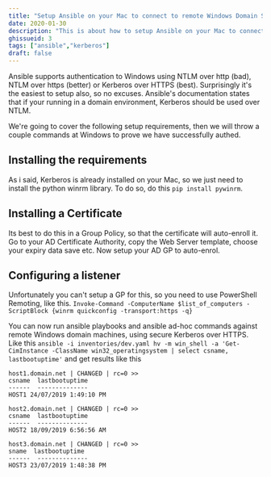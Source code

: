 ```yaml
---
title: "Setup Ansible on your Mac to connect to remote Windows Domain Servers/Workstations using secure Kerberos"
date: 2020-01-30
description: "This is about how to setup Ansible on your Mac to connect to remote Windows Domain Servers/Workstations using secure Kerberos."
ghissueid: 3
tags: ["ansible","kerberos"]
draft: false
---
```


Ansible supports authentication to Windows using NTLM over http (bad), NTLM over https (better) or Kerberos over HTTPS (best).  Surprisingly it's the easiest to setup also, so no excuses.  Ansible's documentation states that if your running in a domain environment, Kerberos should be used over NTLM.

We're going to cover the following setup requirements, then we will throw a couple commands at Windows to prove we have successfully authed.

## Installing the requirements

As i said, Kerberos is already installed on your Mac, so we just need to install the python winrm library.  To do so, do this `pip install pywinrm`.

## Installing a Certificate

Its best to do this in a Group Policy, so that the certificate will auto-enroll it.  Go to your AD Certificate Authority, copy the Web Server template, choose your expiry data save etc. Now setup your AD GP to auto-enrol.

## Configuring a listener

Unfortunately you can't setup a GP for this, so you need to use PowerShell Remoting, like this. `Invoke-Command -ComputerName $list_of_computers -ScriptBlock {winrm quickconfig -transport:https -q}`

You can now run ansible playbooks and ansible ad-hoc commands against remote Windows domain machines, using secure Kerberos over HTTPS.  Like this `ansible -i inventories/dev.yaml hv -m win_shell -a 'Get-CimInstance -ClassName win32_operatingsystem | select csname, lastbootuptime'` and get results like this

```
host1.domain.net | CHANGED | rc=0 >>
csname  lastbootuptime       
------  --------------       
HOST1 24/07/2019 1:49:10 PM

host2.domain.net | CHANGED | rc=0 >>
csname  lastbootuptime       
------  --------------       
HOST2 18/09/2019 6:56:56 AM

host3.domain.net | CHANGED | rc=0 >>
sname  lastbootuptime       
------  --------------       
HOST3 23/07/2019 1:48:38 PM
```

